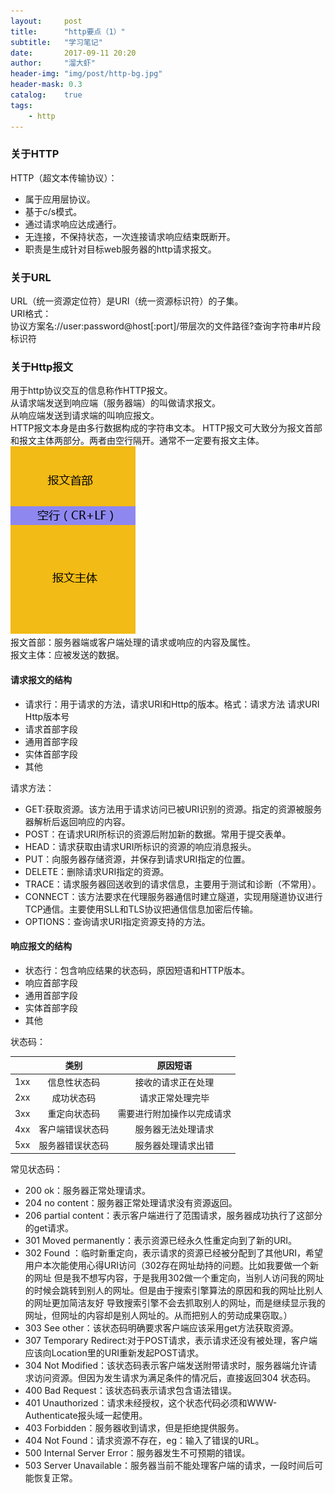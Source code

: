 ```yaml
---
layout:     post
title:      "http要点（1）"
subtitle:   "学习笔记"
date:       2017-09-11 20:20
author:     "溜大虾"
header-img: "img/post/http-bg.jpg"
header-mask: 0.3
catalog:    true
tags:
    - http
---
```


### 关于HTTP
HTTP（超文本传输协议）：  
- 属于应用层协议。
- 基于c/s模式。
- 通过请求响应达成通行。
- 无连接，不保持状态，一次连接请求响应结束既断开。
- 职责是生成针对目标web服务器的http请求报文。

### 关于URL

URL（统一资源定位符）是URI（统一资源标识符）的子集。  
URI格式：  
协议方案名://user:password@host[:port]/带层次的文件路径?查询字符串#片段标识符

### 关于Http报文
用于http协议交互的信息称作HTTP报文。  
从请求端发送到响应端（服务器端）的叫做请求报文。  
从响应端发送到请求端的叫响应报文。  
HTTP报文本身是由多行数据构成的字符串文本。
HTTP报文可大致分为报文首部和报文主体两部分。两者由空行隔开。通常不一定要有报文主体。  
![报文结构](https://raw.githubusercontent.com/Liuerr0r/Liuerr0r.github.io/master/img/datas/http_01.png)  
报文首部：服务器端或客户端处理的请求或响应的内容及属性。  
报文主体：应被发送的数据。  
#### 请求报文的结构
- 请求行：用于请求的方法，请求URI和Http的版本。格式：请求方法 请求URI Http版本号
- 请求首部字段
- 通用首部字段
- 实体首部字段
- 其他   

请求方法：  

- GET:获取资源。该方法用于请求访问已被URI识别的资源。指定的资源被服务器解析后返回响应的内容。
- POST：在请求URI所标识的资源后附加新的数据。常用于提交表单。
- HEAD：请求获取由请求URI所标识的资源的响应消息报头。
- PUT：向服务器存储资源，并保存到请求URI指定的位置。
- DELETE：删除请求URI指定的资源。
- TRACE：请求服务器回送收到的请求信息，主要用于测试和诊断（不常用）。
- CONNECT：该方法要求在代理服务器通信时建立隧道，实现用隧道协议进行TCP通信。主要使用SLL和TLS协议把通信信息加密后传输。
- OPTIONS：查询请求URI指定资源支持的方法。

#### 响应报文的结构
- 状态行：包含响应结果的状态码，原因短语和HTTP版本。
- 响应首部字段
- 通用首部字段
- 实体首部字段
- 其他

状态码：  

|   |类别|原因短语|
|----|:---:|:-----:|
|1xx|信息性状态码|接收的请求正在处理|
|2xx|成功状态码|请求正常处理完毕|
|3xx|重定向状态码|需要进行附加操作以完成请求|
|4xx|客户端错误状态码|服务器无法处理请求|
|5xx|服务器错误状态码|服务器处理请求出错|  

常见状态码：  
- 200 ok：服务器正常处理请求。  
- 204 no content：服务器正常处理请求没有资源返回。
- 206 partial content：表示客户端进行了范围请求，服务器成功执行了这部分的get请求。  
- 301 Moved permanently：表示资源已经永久性重定向到了新的URI。  
- 302 Found ：临时新重定向，表示请求的资源已经被分配到了其他URI，希望用户本次能使用心得URI访问（302存在网址劫持的问题。比如我要做一个新的网址
但是我不想写内容，于是我用302做一个重定向，当别人访问我的网址的时候会跳转到别人的网址。但是由于搜索引擎算法的原因和我的网址比别人的网址更加简洁友好
导致搜索引擎不会去抓取别人的网址，而是继续显示我的网址，但网址的内容却是别人网址的。从而把别人的劳动成果窃取。）  
- 303 See other：该状态码明确要求客户端应该采用get方法获取资源。
- 307 Temporary Redirect:对于POST请求，表示请求还没有被处理，客户端应该向Location里的URI重新发起POST请求。
- 304 Not Modified：该状态码表示客户端发送附带请求时，服务器端允许请求访问资源。但因为发生请求为满足条件的情况后，直接返回304 状态码。
- 400 Bad Request：该状态码表示请求包含语法错误。
- 401 Unauthorized：请求未经授权，这个状态代码必须和WWW-Authenticate报头域一起使用。 
- 403 Forbidden：服务器收到请求，但是拒绝提供服务。
- 404 Not Found：请求资源不存在，eg：输入了错误的URL。
- 500 Internal Server Error：服务器发生不可预期的错误。
- 503 Server Unavailable：服务器当前不能处理客户端的请求，一段时间后可能恢复正常。




